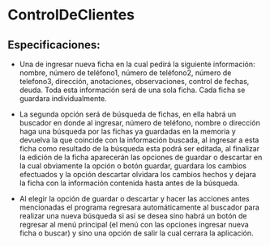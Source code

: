 # ControlDeClientes

## Especificaciones:

* Una de ingresar nueva ficha en la cual pedirá la siguiente información:
nombre, número de teléfono1, número de teléfono2, número de telefono3,
dirección, anotaciones, observaciones, control de fechas, deuda. Toda esta
información será de una sola ficha. Cada ficha se guardara individualmente.

* La segunda opción será de búsqueda de fichas, en ella habrá un buscador
en donde al ingresar, número de teléfono, nombre o dirección haga una
búsqueda por las fichas ya guardadas en la memoria y devuelva la que
coincide con la información buscada, al ingresar a esta ficha como
resultado de la búsqueda esta podrá ser editada, al finalizar la edición de la
ficha aparecerán las opciones de guardar o descartar en la cual obviamente
la opción o botón guardar, guardara los cambios efectuados y la opción
descartar olvidara los cambios hechos y dejara la ficha con la información
contenida hasta antes de la búsqueda.

* Al elegir la opción de guardar o descartar y hacer las acciones antes
mencionadas el programa regresara automáticamente al buscador para
realizar una nueva búsqueda si así se desea sino habrá un botón de regresar
al menú principal (el menú con las opciones ingresar nueva ficha o buscar) y
sino una opción de salir la cual cerrara la aplicación.
